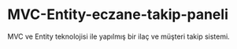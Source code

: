 # MVC-Entity-eczane-takip-paneli
MVC ve Entity teknolojisi ile yapılmış bir ilaç ve müşteri takip sistemi. 
